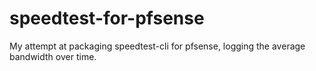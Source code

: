# speedtest-for-pfsense
My attempt at packaging speedtest-cli for pfsense, logging the average bandwidth over time.
